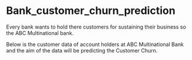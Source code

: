 # Bank_customer_churn_prediction
Every bank wants to hold there customers for sustaining their business so the ABC Multinational bank.

Below is the customer data of account holders at ABC Multinational Bank and the aim of the data will be predicting the Customer Churn.
